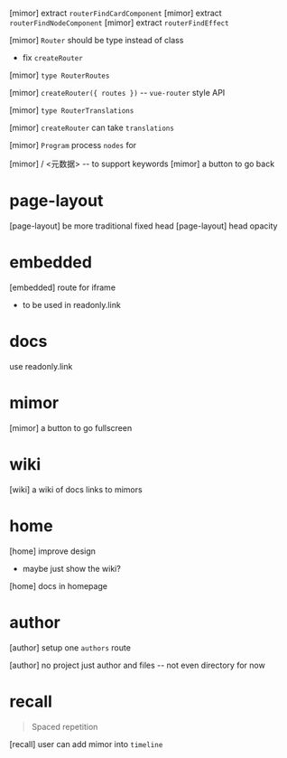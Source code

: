 [mimor] extract `routerFindCardComponent`
[mimor] extract `routerFindNodeComponent`
[mimor] extract `routerFindEffect`

[mimor] `Router` should be type instead of class

- fix `createRouter`

[mimor] `type RouterRoutes`

[mimor] `createRouter({ routes })` -- `vue-router` style API

[mimor] `type RouterTranslations`

[mimor] `createRouter` can take `translations`

[mimor] `Program` process `nodes` for <metadata>

[mimor] <metadata> / <元数据> -- to support keywords
[mimor] a button to go back

# page-layout

[page-layout] be more traditional fixed head
[page-layout] head opacity

# embedded

[embedded] route for iframe

- to be used in readonly.link

# docs

use readonly.link

# mimor

[mimor] a button to go fullscreen

# wiki

[wiki] a wiki of docs links to mimors

# home

[home] improve design

- maybe just show the wiki?

[home] docs in homepage

# author

[author] setup one `authors` route

[author] no project just author and files -- not even directory for now

# recall

> Spaced repetition

[recall] user can add mimor into `timeline`
